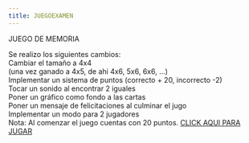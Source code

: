 ```yaml
---
title: JUEGOEXAMEN
---
```


JUEGO DE MEMORIA 
<br>

Se realizo los siguientes cambios: <br>
Cambiar el tamaño a 4x4 <br>
(una vez ganado a 4x5, de ahi 4x6, 5x6, 6x6, ...)<br>
Implementar un sistema de puntos (correcto + 20, incorrecto -2)<br>
Tocar un sonido al  encontrar 2 iguales<br>
Poner un gráfico como fondo a las cartas<br>
Poner un mensaje de felicitaciones al culminar el jugo<br>
Implementar un modo para 2 jugadores<br>
Nota: Al comenzar el juego cuentas con 20 puntos. 
[CLICK AQUI PARA JUGAR](https://valeriaalvarezsis.com/user/juegopixiEXA/index.html)